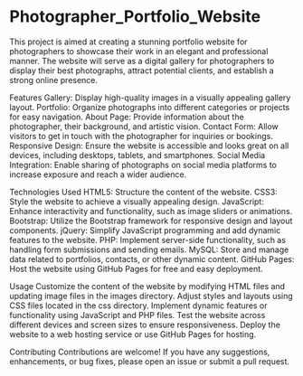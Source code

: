 # Photographer_Portfolio_Website

This project is aimed at creating a stunning portfolio website for photographers to showcase their work in an elegant and professional manner. The website will serve as a digital gallery for photographers to display their best photographs, attract potential clients, and establish a strong online presence.

Features
Gallery: Display high-quality images in a visually appealing gallery layout.
Portfolio: Organize photographs into different categories or projects for easy navigation.
About Page: Provide information about the photographer, their background, and artistic vision.
Contact Form: Allow visitors to get in touch with the photographer for inquiries or bookings.
Responsive Design: Ensure the website is accessible and looks great on all devices, including desktops, tablets, and smartphones.
Social Media Integration: Enable sharing of photographs on social media platforms to increase exposure and reach a wider audience.

Technologies Used
HTML5: Structure the content of the website.
CSS3: Style the website to achieve a visually appealing design.
JavaScript: Enhance interactivity and functionality, such as image sliders or animations.
Bootstrap: Utilize the Bootstrap framework for responsive design and layout components.
jQuery: Simplify JavaScript programming and add dynamic features to the website.
PHP: Implement server-side functionality, such as handling form submissions and sending emails.
MySQL: Store and manage data related to portfolios, contacts, or other dynamic content.
GitHub Pages: Host the website using GitHub Pages for free and easy deployment.

Usage
Customize the content of the website by modifying HTML files and updating image files in the images directory.
Adjust styles and layouts using CSS files located in the css directory.
Implement dynamic features or functionality using JavaScript and PHP files.
Test the website across different devices and screen sizes to ensure responsiveness.
Deploy the website to a web hosting service or use GitHub Pages for hosting.

Contributing
Contributions are welcome! If you have any suggestions, enhancements, or bug fixes, please open an issue or submit a pull request.
